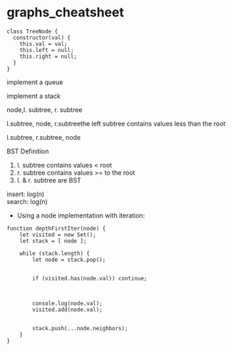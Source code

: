 # graphs\_cheatsheet

```
class TreeNode {
  constructor(val) {
    this.val = val;
    this.left = null;
    this.right = null;
  }
}
```

implement a queue

implement a stack

node,l. subtree, r. subtree

l.subtree, node, r.subtreethe left subtree contains values less than the root

l.subtree, r.subtree, node

BST Definition

1. l. subtree contains values < root
2. r. subtree contains values >= to the root
3. l. & r. subtree are BST

insert: log(n)\
search: log(n)

* Using a node implementation with iteration:

```
function depthFirstIter(node) {
    let visited = new Set();
    let stack = [ node ];

    while (stack.length) {
        let node = stack.pop();

        
        if (visited.has(node.val)) continue;

        
        
        console.log(node.val);
        visited.add(node.val);

        
        stack.push(...node.neighbors);
    }
}

```

